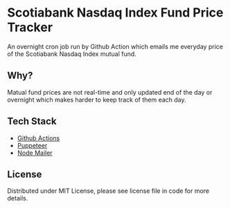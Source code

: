 # Scotiabank Nasdaq Index Fund Price Tracker

An overnight cron job run by Github Action which emails me everyday price of the Scotiabank Nasdaq Index mutual fund.

## Why?

Matual fund prices are not real-time and only updated end of the day or overnight which makes harder to keep track of them each day.

## Tech Stack

-   [Github Actions](https://docs.github.com/en/free-pro-team@latest/actions/reference/workflow-syntax-for-github-actions#onschedule)
-   [Puppeteer](https://github.com/puppeteer/puppeteer)
-   [Node Mailer](https://nodemailer.com/about/)

## License

Distributed under MIT License, please see license file in code for more details.
